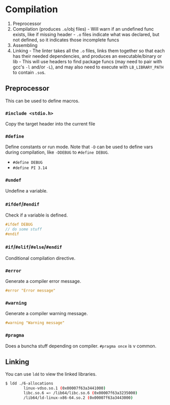 # Compilation

1. Preprocessor
1. Compilation (produces `.o`/obj files)
        - Will warn if an undefined func exists, like if missing header
        - `.o` files indicate what was declared, but not defined, so it indicates those incomplete
funcs
1. Assembling
1. Linking
        - The linter takes all the `.o` files, links them together so that each has their needed
        dependencies, and produces an executable/binary or lib
        - This will use headers to find package funcs (may need to pair with gcc's `-l` and/or
        `-L`), and may also need to execute with `LB_LIBRARY_PATH` to contain `.so`s.

## Preprocessor

This can be used to define macros.

### `#include <stdio.h>`

Copy the target header into the current file

### `#define`

Define constants or run mode. Note that `-D` can be used to define vars during compilation, like
`-DDEBUG` to `#define DEBUG`.

- `#define DEBUG`
- `#define PI 3.14`

### `#undef`

Undefine a variable.

### `#ifdef`/`#endif`

Check if a variable is defined.

```c
#ifdef DEBUG
// do some stuff
#endif
```

### `#if`/`#elif`/`#else`/`#endif`

Conditional compilation directive.

### `#error`

Generate a compiler error message.

```c
#error "Error message"
```

### `#warning`

Generate a compiler warning message.

```c
#warning "Warning message"
```

### `#pragma`

Does a buncha stuff depending on compiler. `#pragma once` is v common.

## Linking

You can use `ldd` to view the linked libraries.

```sh
$ ldd ./6-allocations
        linux-vdso.so.1 (0x00007f63a3441000)
        libc.so.6 => /lib64/libc.so.6 (0x00007f63a3235000)
        /lib64/ld-linux-x86-64.so.2 (0x00007f63a3443000)
```

